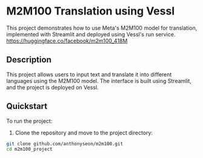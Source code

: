 # M2M100 Translation using Vessl

This project demonstrates how to use Meta's M2M100 model for translation, implemented with Streamlit and deployed using Vessl's run service.
https://huggingface.co/facebook/m2m100_418M

## Description

This project allows users to input text and translate it into different languages using the M2M100 model. The interface is built using Streamlit, and the project is deployed on Vessl.

## Quickstart

To run the project:

1. Clone the repository and move to the project directory:

```sh
git clone github.com/anthonyseon/m2m100.git
cd m2m100_project
